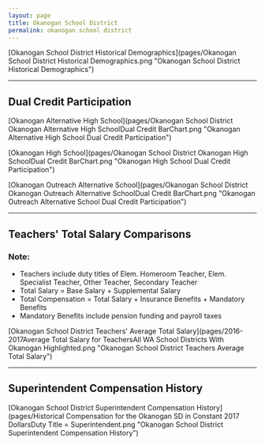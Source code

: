 ```yaml
---
layout: page
title: Okanogan School District
permalink: okanogan school district
---
```



[Okanogan School District Historical Demographics](pages/Okanogan School District Historical Demographics.png "Okanogan School District Historical Demographics")

___

## Dual Credit Participation

[Okanogan Alternative High School](pages/Okanogan School District Okanogan Alternative High SchoolDual Credit BarChart.png "Okanogan Alternative High School Dual Credit Participation")

[Okanogan High School](pages/Okanogan School District Okanogan High SchoolDual Credit BarChart.png "Okanogan High School Dual Credit Participation")

[Okanogan Outreach Alternative School](pages/Okanogan School District Okanogan Outreach Alternative SchoolDual Credit BarChart.png "Okanogan Outreach Alternative School Dual Credit Participation")


___

## Teachers' Total Salary Comparisons
### Note:
- Teachers include duty titles of Elem. Homeroom Teacher, Elem. Specialist Teacher, Other Teacher, Secondary Teacher
- Total Salary = Base Salary + Supplemental Salary
- Total Compensation = Total Salary + Insurance Benefits + Mandatory Benefits
- Mandatory Benefits include pension funding and payroll taxes

[Okanogan School District Teachers' Average Total Salary](pages/2016-2017Average Total Salary for TeachersAll WA School Districts With Okanogan Highlighted.png "Okanogan School District Teachers Average Total Salary")


___

## Superintendent Compensation History

[Okanogan School District Superintendent Compensation History](pages/Historical Compensation for the Okanogan SD in Constant 2017 DollarsDuty Title = Superintendent.png "Okanogan School District Superintendent Compensation History")

